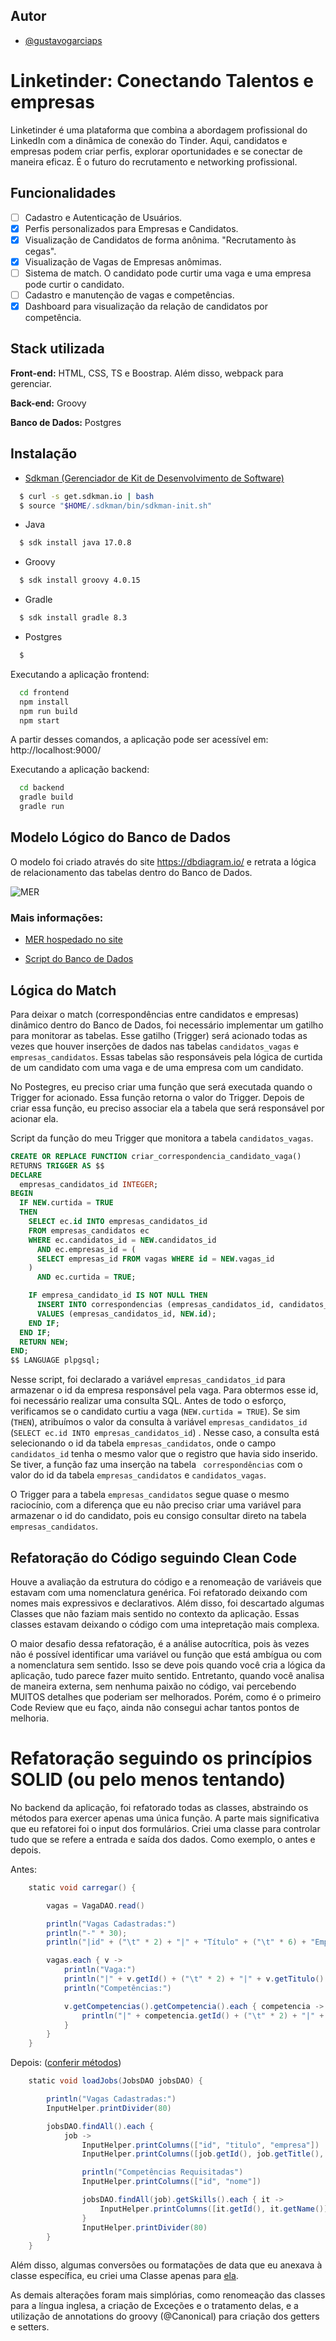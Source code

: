 ## Autor

- [@gustavogarciaps](https://github.com/gustavogarciaps)

# Linketinder: Conectando Talentos e empresas

Linketinder é uma plataforma que combina a abordagem profissional do LinkedIn com a dinâmica de conexão do Tinder. Aqui, candidatos e empresas podem criar perfis, explorar oportunidades e se conectar de maneira eficaz. É o futuro do recrutamento e networking profissional.

## Funcionalidades

- [ ] Cadastro e Autenticação de Usuários.
- [x] Perfis personalizados para Empresas e Candidatos.
- [x] Visualização de Candidatos de forma anônima. "Recrutamento às cegas".
- [x] Visualização de Vagas de Empresas anômimas.
- [ ] Sistema de match. O candidato pode curtir uma vaga e uma empresa pode curtir o candidato.
- [ ] Cadastro e manutenção de vagas e competências.
- [x] Dashboard para visualização da relação de candidatos por competência.

## Stack utilizada

**Front-end:** HTML, CSS, TS e Boostrap. Além disso, webpack para gerenciar.

**Back-end:** Groovy

**Banco de Dados:** Postgres

## Instalação

- [Sdkman (Gerenciador de Kit de Desenvolvimento de Software)](https://sdkman.io/)

```bash
  $ curl -s get.sdkman.io | bash
  $ source "$HOME/.sdkman/bin/sdkman-init.sh"
```

- Java

```bash
  $ sdk install java 17.0.8
```
- Groovy

```bash
  $ sdk install groovy 4.0.15
```
- Gradle

```bash
  $ sdk install gradle 8.3
```
 - Postgres
```bash
  $ 
```
Executando a aplicação frontend:

```bash
  cd frontend
  npm install
  npm run build
  npm start
```
A partir desses comandos, a aplicação pode ser acessível em: http://localhost:9000/

Executando a aplicação backend:

```bash
  cd backend
  gradle build
  gradle run
```

## Modelo Lógico do Banco de Dados

O modelo foi criado através do site https://dbdiagram.io/ e retrata a lógica de relacionamento das tabelas dentro do Banco de Dados.

![MER](https://raw.githubusercontent.com/gustavogarciaps/Linketinder/ab979c68b8f7fe96e07f0e1c35c5cb2d4b7743ed/docs/mer.svg)

### Mais informações:

- [MER hospedado no site](https://dbdiagram.io/d/Linketinder-65172b5fffbf5169f0c2c134)

- [Script do Banco de Dados](https://github.com/gustavogarciaps/Linketinder/blob/master/docs/script.sql)

## Lógica do Match

Para deixar o match (correspondências entre candidatos e empresas) dinâmico dentro do Banco de Dados, foi necessário implementar um gatilho para monitorar as tabelas. Esse gatilho (Trigger) será acionado todas as vezes que houver inserções de dados nas tabelas ```candidatos_vagas``` e ```empresas_candidatos```. Essas tabelas são responsáveis pela lógica de curtida de um candidato com uma vaga e de uma empresa com um candidato.

No Postegres, eu preciso criar uma função que será executada quando o Trigger for acionado. Essa função retorna o valor do Trigger. Depois de criar essa função, eu preciso associar ela a tabela que será responsável por acionar ela.


Script da função do meu Trigger que monitora a tabela ```candidatos_vagas```.

```SQL
CREATE OR REPLACE FUNCTION criar_correspondencia_candidato_vaga()
RETURNS TRIGGER AS $$
DECLARE
  empresas_candidatos_id INTEGER;
BEGIN
  IF NEW.curtida = TRUE 
  THEN
    SELECT ec.id INTO empresas_candidatos_id
    FROM empresas_candidatos ec
    WHERE ec.candidatos_id = NEW.candidatos_id
      AND ec.empresas_id = (
      SELECT empresas_id FROM vagas WHERE id = NEW.vagas_id
    )
      AND ec.curtida = TRUE;

    IF empresa_candidato_id IS NOT NULL THEN
      INSERT INTO correspondencias (empresas_candidatos_id, candidatos_vagas_id)
      VALUES (empresas_candidatos_id, NEW.id);
    END IF;
  END IF;
  RETURN NEW;
END;
$$ LANGUAGE plpgsql;
```

Nesse script, foi declarado a variável ```empresas_candidatos_id``` para armazenar o id da empresa responsável pela vaga. Para obtermos esse id, foi necessário realizar uma consulta SQL. Antes de todo o esforço, verificamos se o candidato curtiu a vaga (```NEW.curtida = TRUE```). Se sim (```THEN```), atribuímos o valor da consulta à variável ```empresas_candidatos_id``` (```SELECT ec.id INTO empresas_candidatos_id```) . Nesse caso, a consulta está selecionando o id da tabela ```empresas_candidatos```, onde o campo ```candidatos_id``` tenha o mesmo valor que o registro que havia sido inserido. Se tiver, a função faz uma inserção na tabela ``` correspondências``` com o valor do id da tabela ```empresas_candidatos``` e ```candidatos_vagas```.

O Trigger para a tabela ```empresas_candidatos``` segue quase o mesmo raciocínio, com a diferença que eu não preciso criar uma variável para armazenar o id do candidato, pois eu consigo consultar direto na tabela ```empresas_candidatos```.

## Refatoração do Código seguindo Clean Code

Houve a avaliação da estrutura do código e a renomeação de variáveis que estavam com uma nomenclatura genérica. Foi refatorado deixando com nomes mais expressivos e declarativos. Além disso, foi descartado algumas Classes que não faziam mais sentido no contexto da aplicação. Essas classes estavam deixando o código com uma intepretação mais complexa.

O maior desafio dessa refatoração, é a análise autocrítica, pois às vezes não é possível identificar uma variável ou função que está ambígua ou com a nomenclatura sem sentido. Isso se deve pois quando você cria a lógica da aplicação, tudo parece fazer muito sentido. Entretanto, quando você analisa de maneira externa, sem nenhuma paixão no código, vai percebendo MUITOS detalhes que poderiam ser melhorados. Porém, como é o primeiro Code Review que eu faço, ainda não consegui achar tantos pontos de melhoria. 


# Refatoração seguindo os princípios SOLID (ou pelo menos tentando)

No backend da aplicação, foi refatorado todas as classes, abstraindo os métodos para exercer apenas uma única função. A parte mais significativa que eu refatorei foi o input dos formulários. Criei uma classe para controlar tudo que se refere a entrada e saída dos dados. Como exemplo, o antes e depois.

Antes:
```groovy
    static void carregar() {

        vagas = VagaDAO.read()

        println("Vagas Cadastradas:")
        println("-" * 30);
        println("|id" + ("\t" * 2) + "|" + "Título" + ("\t" * 6) + "Empresa" + ("\t" * 4))

        vagas.each { v ->
            println("Vaga:")
            println("|" + v.getId() + ("\t" * 2) + "|" + v.getTitulo() + ("\t" * 6) + "|" + v.getEmpresa().getId() + ("\t" * 4))
            println("Competências:")

            v.getCompetencias().getCompetencia().each { competencia ->
                println("|" + competencia.getId() + ("\t" * 2) + "|" + competencia.getNome() + ("\t" * 4))
            }
        }
    }
```

Depois: ([conferir métodos]([ela](https://github.com/gustavogarciaps/Linketinder/blob/K2-T2/backend/src/main/groovy/utils/InputHelper.groovy)))
```groovy
    static void loadJobs(JobsDAO jobsDAO) {

        println("Vagas Cadastradas:")
        InputHelper.printDivider(80)

        jobsDAO.findAll().each {
            job ->
                InputHelper.printColumns(["id", "titulo", "empresa"])
                InputHelper.printColumns([job.getId(), job.getTitle(), job.getCompany().getId()])

                println("Competências Requisitadas")
                InputHelper.printColumns(["id", "nome"])

                jobsDAO.findAll(job).getSkills().each { it ->
                    InputHelper.printColumns([it.getId(), it.getName()])
                }
                InputHelper.printDivider(80)
        }
    }
```

Além disso, algumas conversões ou formatações de data que eu anexava à classe específica, eu criei uma Classe apenas para [ela](https://github.com/gustavogarciaps/Linketinder/blob/K2-T2/backend/src/main/groovy/utils/DateTimeHelper.groovy).

As demais alterações foram mais simplórias, como renomeação das classes para a língua inglesa, a criação de Exceções e o tratamento delas, e a utilização de annotations do groovy (@Canonical) para criação dos getters e setters.
